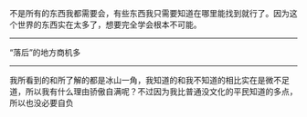 不是所有的东西我都需要会，有些东西我只需要知道在哪里能找到就行了。因为这个世界的东西实在太多了，想要完全学会根本不可能。
___
“落后”的地方商机多
___
我所看到的和所了解的都是冰山一角，我知道的和我不知道的相比实在是微不足道，所以我有什么理由骄傲自满呢？不过因为我比普通没文化的平民知道的多点，所以也没必要自负